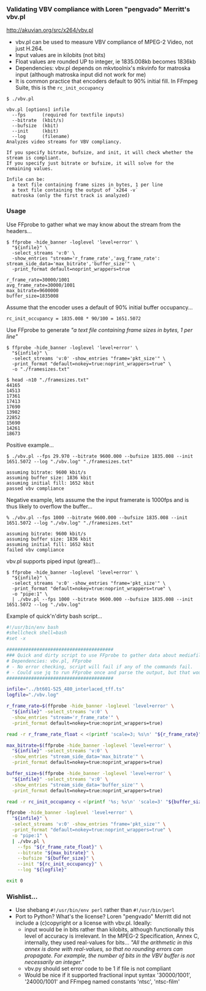 ### Validating VBV compliance with Loren "pengvado" Merritt's vbv.pl

http://akuvian.org/src/x264/vbv.pl

- vbv.pl can be used to measure VBV compliance of MPEG-2 Video, not just H.264.
- Input values are in kilobits (not bits)
- Float values are rounded UP to integer, ie 1835.008kb becomes 1836kb
- Dependencies: vbv.pl depends on mkvtoolnix's mkvinfo for matroska input (although matroska input did not work for me)
- It is common practice that encoders default to 90% initial fill.  In FFmpeg Suite, this is the `rc_init_occupancy`

```
$ ./vbv.pl       

vbv.pl [options] infile
  --fps      (required for textfile inputs)
  --bitrate  (kbit/s)
  --bufsize  (kbit)
  --init     (kbit)
  --log      (filename)
Analyzes video streams for VBV compliancy.

If you specify bitrate, bufsize, and init, it will check whether the stream is compliant.
If you specify just bitrate or bufsize, it will solve for the remaining values.

Infile can be:
  a text file containing frame sizes in bytes, 1 per line
  a text file containing the output of `x264 -v`
  matroska (only the first track is analyzed)
```


### Usage

Use FFprobe to gather what we may know about the stream from the headers...

```
$ ffprobe -hide_banner -loglevel 'level+error' \
  "${infile}" \
  -select_streams 'v:0' \
  -show_entries "stream='r_frame_rate','avg_frame_rate': stream_side_data='max_bitrate','buffer_size'" \
  -print_format default=noprint_wrappers=true

r_frame_rate=30000/1001
avg_frame_rate=30000/1001
max_bitrate=9600000
buffer_size=1835008
```

Assume that the encoder uses a default of 90% initial buffer occupancy...
```
rc_init_occupancy = 1835.008 * 90/100 = 1651.5072
```

Use FFprobe to generate _"a text file containing frame sizes in bytes, 1 per line"_

```shell
$ ffprobe -hide_banner -loglevel 'level+error' \
  "${infile}" \
  -select_streams 'v:0' -show_entries "frame='pkt_size'" \
  -print_format "default=nokey=true:noprint_wrappers=true" \
  -o "./framesizes.txt"

$ head -n10 "./framesizes.txt"
44165
14513
17361
17413
17690
13982
22852
15690
14261
18673
```

Positive example...
```shell
$ ./vbv.pl --fps 29.970 --bitrate 9600.000 --bufsize 1835.008 --init 1651.5072 --log "./vbv.log" "./framesizes.txt"    

assuming bitrate: 9600 kbit/s
assuming buffer size: 1836 kbit
assuming initial fill: 1652 kbit
passed vbv compliance
```

Negative example, lets assume the the input framerate is 1000fps and is thus likely to overflow the buffer...
```shell
% ./vbv.pl --fps 1000 --bitrate 9600.000 --bufsize 1835.008 --init 1651.5072 --log "./vbv.log" "./framesizes.txt"

assuming bitrate: 9600 kbit/s
assuming buffer size: 1836 kbit
assuming initial fill: 1652 kbit
failed vbv compliance
```

vbv.pl supports piped input (great!)...
```
$ ffprobe -hide_banner -loglevel 'level+error' \
  "${infile}" \
  -select_streams 'v:0' -show_entries "frame='pkt_size'" \
  -print_format "default=nokey=true:noprint_wrappers=true" \
  -o "pipe:1" \
  | ./vbv.pl --fps 1000 --bitrate 9600.000 --bufsize 1835.008 --init 1651.5072 --log "./vbv.log"
```

Example of quick'n'dirty bash script...

```bash
#!/usr/bin/env bash
#shellcheck shell=bash
#set -x																	# Uncomment for debug

#######################################
### Quick and dirty script to use FFprobe to gather data about mediafile and feed into vbv.pl
# Dependencies: vbv.pl, FFprobe
# - No error checking, script will fail if any of the commands fail.
# - Could use jq to run FFprobe once and parse the output, but that would be a dependency.
#######################################

infile="../bt601-525_480_interlaced_tff.ts"
logfile="./vbv.log"

r_frame_rate=$(ffprobe -hide_banner -loglevel 'level+error' \
  "${infile}" -select_streams 'v:0' \
  -show_entries "stream='r_frame_rate'" \
  -print_format default=nokey=true:noprint_wrappers=true)

read -r r_frame_rate_float < <(printf 'scale=3; %s\n' "${r_frame_rate}" | bc)

max_bitrate=$(ffprobe -hide_banner -loglevel 'level+error' \
  "${infile}" -select_streams 'v:0' \
  -show_entries "stream_side_data='max_bitrate'" \
  -print_format default=nokey=true:noprint_wrappers=true)

buffer_size=$(ffprobe -hide_banner -loglevel 'level+error' \
  "${infile}" -select_streams 'v:0' \
  -show_entries "stream_side_data='buffer_size'" \
  -print_format default=nokey=true:noprint_wrappers=true)

read -r rc_init_occupancy < <(printf '%s; %s\n' 'scale=3' "${buffer_size} * 0.9" | bc)

ffprobe -hide_banner -loglevel 'level+error' \
  "${infile}" \
  -select_streams 'v:0' -show_entries "frame='pkt_size'" \
  -print_format "default=nokey=true:noprint_wrappers=true" \
  -o "pipe:1" \
  | ./vbv.pl \
    --fps "${r_frame_rate_float}" \
    --bitrate "${max_bitrate}" \
    --bufsize "${buffer_size}" \
    --init "${rc_init_occupancy}" \
    --log "${logfile}"

exit 0
```


### Wishlist...
- Use shebang `#!/usr/bin/env perl` rather than `#!/usr/bin/perl`
- Port to Python?  What's the license? Loren "pengvado" Merritt did not include a (c)copyright or a license with vbv.pl.  Ideally:
  - input would be in bits rather than kilobits, although functionally this level of accuracy is irrelevant.  In the MPEG-2 Specification, Annex C, internally, they used real-values for bits... _"All the arithmetic in this annex is done with real-values, so that no rounding errors can propagate. For example, the number of bits in the VBV buffer is not necessarily an integer."_
  - vbv.py should set error code to be 1 if file is not compliant
  - Would be nice if it supported fractional input syntax '30000/1001', '24000/1001' and FFmpeg named constants 'ntsc', 'ntsc-film'

